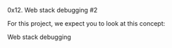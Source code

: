 0x12. Web stack debugging #2

For this project, we expect you to look at this concept:

Web stack debugging
